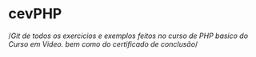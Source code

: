 # cevPHP
/*Git de todos os exercicios e exemplos feitos no curso de PHP basico do Curso em Video. bem como do certificado de conclusão*/
